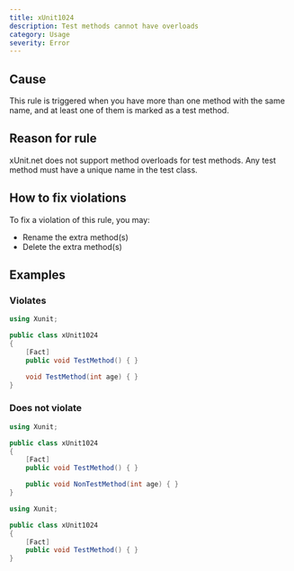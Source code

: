 ```yaml
---
title: xUnit1024
description: Test methods cannot have overloads
category: Usage
severity: Error
---
```


## Cause

This rule is triggered when you have more than one method with the same name, and at least one of them is marked as a test method.

## Reason for rule

xUnit.net does not support method overloads for test methods. Any test method must have a unique name in the test class.

## How to fix violations

To fix a violation of this rule, you may:

* Rename the extra method(s)
* Delete the extra method(s)

## Examples

### Violates

```csharp
using Xunit;

public class xUnit1024
{
    [Fact]
    public void TestMethod() { }

    void TestMethod(int age) { }
}
```

### Does not violate

```csharp
using Xunit;

public class xUnit1024
{
    [Fact]
    public void TestMethod() { }

    public void NonTestMethod(int age) { }
}
```

```csharp
using Xunit;

public class xUnit1024
{
    [Fact]
    public void TestMethod() { }
}
```
